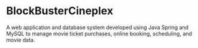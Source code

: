 # BlockBusterCineplex
A web application and database system developed using Java Spring and MySQL to manage movie ticket purchases, online booking, scheduling, and movie data.
